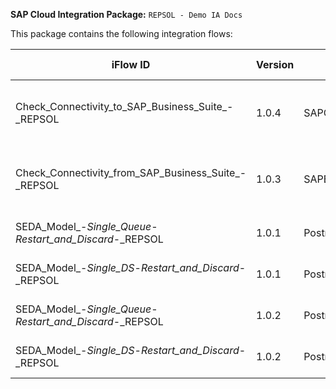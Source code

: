 **SAP Cloud Integration Package:** `REPSOL - Demo IA Docs`

This package contains the following integration flows:
<!-- IFLOW_TABLE_START -->
| iFlow ID      | Version | Sender        | Receiver      | Description                        | Details Link |
| ------------- | ------- | ------------- | ------------- | ---------------------------------- | ------------ |
| Check_Connectivity_to_SAP_Business_Suite_-_REPSOL | 1.0.4 | SAPCloudforCustomer | SAPERP | Check Connectivity with SAP Business Suite | [View Details](Check_Connectivity_to_SAP_Business_Suite_-_REPSOL/1.0.4/readme.md) |
| Check_Connectivity_from_SAP_Business_Suite_-_REPSOL | 1.0.3 | SAPERP | SAPCloudforCustomer | Check Connectivity with SAP Business Suite | [View Details](Check_Connectivity_from_SAP_Business_Suite_-_REPSOL/1.0.3/readme.md) |
| SEDA_Model_-_Single_Queue_-_Restart_and_Discard_-_REPSOL | 1.0.1 | Postman | Dummy | Demo SEDA Iflow with JMS | [View Details](SEDA_Model_-_Single_Queue_-_Restart_and_Discard_-_REPSOL/1.0.1/readme.md) |
| SEDA_Model_-_Single_DS_-_Restart_and_Discard_-_REPSOL | 1.0.1 | Postman | Dummy | Demo SEDA Iflow with DS | [View Details](SEDA_Model_-_Single_DS_-_Restart_and_Discard_-_REPSOL/1.0.1/readme.md) |
| SEDA_Model_-_Single_Queue_-_Restart_and_Discard_-_REPSOL | 1.0.2 | Postman | Dummy | Demo SEDA Iflow with JMS | [View Details](SEDA_Model_-_Single_Queue_-_Restart_and_Discard_-_REPSOL/1.0.2/readme.md) |
| SEDA_Model_-_Single_DS_-_Restart_and_Discard_-_REPSOL | 1.0.2 | Postman | Dummy | Demo SEDA Iflow with DS | [View Details](SEDA_Model_-_Single_DS_-_Restart_and_Discard_-_REPSOL/1.0.2/readme.md) |
<!-- IFLOW_TABLE_END -->

